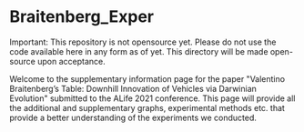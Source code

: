 # Braitenberg_Exper

Important: This repository is not opensource yet. Please do not use the code available here in any form as of yet. This directory will be made open-source upon acceptance.


Welcome to the supplementary information page for the paper "Valentino Braitenberg’s Table: Downhill Innovation of Vehicles via Darwinian Evolution" submitted to the ALife 2021 conference. This page will provide all the additional and supplementary graphs, experimental methods etc. that provide a better understanding of the experiments we conducted.
